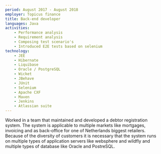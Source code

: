 ```yaml
---
period: August 2017 - August 2018
employer: Topicus finance
title: Back-end developer
languages: Java
activities:
    - Performance analysis
    - Requirement analysis
    - Composing test scenario's
    - Introduced E2E tests based on selenium
technology:
    - JEE
    - Hibernate
    - Liquibase
    - Oracle / PostgreSQL
    - Wicket
    - JBehave 
    - JUnit
    - Selenium
    - Apache CXF
    - Maven
    - Jenkins
    - Atlassian suite
---
```

Worked in a team that maintained and developed a debtor registration system. 
The system is applicable to multiple markets like mortgages, invoicing and as back-office for one of Netherlands biggest retailers. 
Because of the diversity of customers it is necessary that the system runs on multiple types of application servers like websphere and wildfly and multiple types of database like Oracle and PostreSQL.
